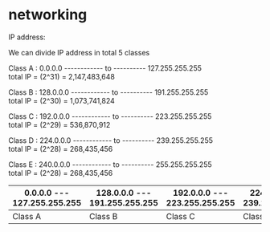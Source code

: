 # networking

IP address:

We can divide IP address in total 5 classes

Class A :    0.0.0.0    ------------ to ----------  127.255.255.255  
			       total IP = (2^31) = 2,147,483,648
          

Class B :    128.0.0.0  ------------ to ----------  191.255.255.255  
             total IP = (2^30) = 1,073,741,824
             

Class C :    192.0.0.0  ------------ to ----------  223.255.255.255  
			       total IP = (2^29) = 536,870,912
          

Class D :    224.0.0.0  ------------ to ----------  239.255.255.255  
			       total IP = (2^28) = 268,435,456
          

Class E :    240.0.0.0  ------------ to ----------  255.255.255.255  
			       total IP = (2^28) = 268,435,456



|  0.0.0.0 --- 127.255.255.255    |    128.0.0.0 --- 191.255.255.255    |    192.0.0.0 --- 223.255.255.255     |     224.0.0.0 --- 239.255.255.255    |   240.0.0.0 --- 255.255.255.255  |
| ------------------------------- |   --------------------------------- | ------------------------------------ | ------------------------------------ | ---------------------------------|
|           Class  A              |               Class  B              |              Class  C                |                Class  D              |              Class  E            |
